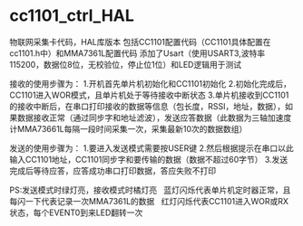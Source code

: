 # cc1101_ctrl_HAL
物联网采集卡代码，HAL库版本
包括CC1101配置代码（CC1101具体配置在cc1101.h中）和MMA7361L配置代码
添加了Usart（使用USART3,波特率115200，数据位8位，无校验位，停止位1位）和LED逻辑用于测试

接收的使用步骤为：
1.开机首先单片机初始化和CC1101初始化
2.初始化完成后，CC1101进入WOR模式，且单片机处于等待接收中断状态
3.单片机接收到CC1101的接收中断后，在串口打印接收的数据等信息（包长度，RSSI，地址，数据），如果数据接收正常（通过同步字和地址滤波），发送应答数据（此数据为三轴加速度计MMA73661L每隔一段时间采集一次，采集最新10次的数据数组）

发送的使用步骤为：
1.要进入发送模式需要按USER键
2.然后根据提示在串口以此输入CC1101地址，CC1101同步字和要传输的数据（数据不超过60字节）
3.发送完成后等待应答，应答成功串口打印数据，答应失败不打印

PS:发送模式时绿灯亮，接收模式时橘灯亮
   蓝灯闪烁代表单片机定时器正常，且每闪一下代表记录一次MMA7361L的数据
   红灯闪烁代表CC1101进入WOR或RX状态，每个EVENT0到来LED翻转一次
